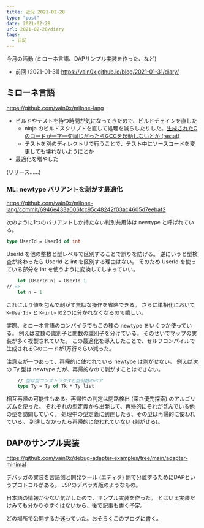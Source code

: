 ```yaml
---
title: 近況 2021-02-28
type: "post"
date: 2021-02-28
url: 2021-02-28/diary
tags:
  - 日記
---
```


今月の活動 (ミローネ言語、DAPサンプル実装を作った、など)

<!--more-->

- 前回 (2021-01-31) <https://vain0x.github.io/blog/2021-01-31/diary/>

## ミローネ言語

https://github.com/vain0x/milone-lang

- ビルドやテストを待つ時間が気になってきたので、ビルドチェインを直した
    - ninja のビルドスクリプトを直して処理を減らしたりした。[生成されたCのコードが一字一句同じだったらGCCを起動しないとか (restat)](https://github.com/vain0x/milone-lang/commit/a904bdb0c44130e80fcd864a81c657743136b8f1)
    - テストを別のディレクトリで行うことで、テスト中にソースコードを変更しても壊れないようにとか
- 最適化を増やした

(リリース……)

### ML: newtype バリアントを剥がす最適化

https://github.com/vain0x/milone-lang/commit/6946e433a006fcc95c48242f03ac4605d7eebaf2

次のように1つのバリアントしか持たない判別共用体は newtype と呼ばれている。

```fsharp
type UserId = UserId of int
```

UserId を他の整数と型レベルで区別することで誤りを防げる。
逆にいうと型検査が終わったら UserId と int を区別する理由はない。
そのため UserId を使っている部分を int を使うように変換してしまっていい。

```fsharp
    let (UserId n) = UserId 1
// =>
    let n = 1
```

これにより値を包んで剥がす無駄な操作を省略できる。
さらに単相化において `K<UserId>` と `K<int>` の2つに分かれなくなるので嬉しい。

実際、ミローネ言語のコンパイラでもこの種の newtype をいくつか使っている。
例えば変数の識別子と関数の識別子を分けている。
そのせいでマップの実装が多く複製されていた。
この最適化を導入したことで、セルフコンパイルで生成されるCのコードが1万行ぐらい減った。

注意点が一つあって、再帰的に使われている newtype は剥がせない。
例えば次の Ty 型は newtype だが、再帰的なので剥がすことはできない。

```fsharp
    // 型は型コンストラクタと型引数のペア
    type Ty = Ty of Tk * Ty list
```

相互再帰の可能性もある。再帰性の判定は閉路検出 (深さ優先探索) のアルゴリズムを使った。
それぞれの型定義から出発して、再帰的にそれが含んでいる他の型を訪問していく。
処理中の型定義に到達したら、その型は再帰的に使われている。
到達しなかったら再帰的に使われていない (剥がせる)。

## DAPのサンプル実装

https://github.com/vain0x/debug-adapter-examples/tree/main/adapter-minimal

デバッガの実装を言語側と開発ツール (エディタ) 側で分離するためにDAPというプロトコルがある。
LSPのデバッガ版のようなもの。

日本語の情報が少ない気がしたので、サンプル実装を作った。
とはいえ実装だけみても分かりやすくはないから、後で記事も書く予定。

どの場所で公開するか迷っていた。おそらくこのブログに書く。
